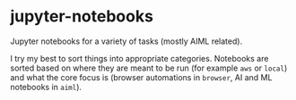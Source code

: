 # jupyter-notebooks

Jupyter notebooks for a variety of tasks (mostly AIML related).

I try my best to sort things into appropriate categories. Notebooks are sorted based on where they are meant to be run (for example `aws` or `local`) and what the core focus is (browser automations in `browser`, AI and ML notebooks in `aiml`).

